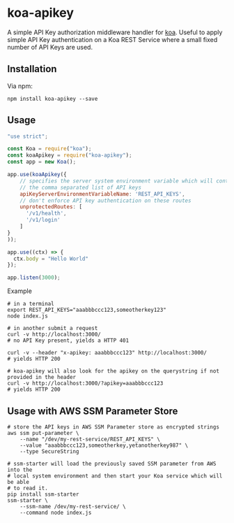 # koa-apikey

A simple API Key authorization middleware handler for [koa](https://koajs.com/).  Useful to apply simple API Key authentication on a Koa REST Service where a small fixed number of API Keys are used.

## Installation

Via npm:

```shell
npm install koa-apikey --save
```

## Usage

```javascript
"use strict";

const Koa = require("koa");
const koaApikey = require("koa-apikey");
const app = new Koa();

app.use(koaApikey({
    // specifies the server system environment variable which will container
    // the comma separated list of API keys
    apiKeyServerEnvironmentVariableName: 'REST_API_KEYS',
    // don't enforce API key authentication on these routes
    unprotectedRoutes: [
      '/v1/health',
      '/v1/login'
    ]
}
));

app.use((ctx) => {
  ctx.body = "Hello World"
});

app.listen(3000);
```

Example

```shell
# in a terminal
export REST_API_KEYS="aaabbbccc123,someotherkey123"
node index.js

# in another submit a request
curl -v http://localhost:3000/
# no API Key present, yields a HTTP 401

curl -v --header "x-apikey: aaabbbccc123" http://localhost:3000/
# yields HTTP 200

# koa-apikey will also look for the apikey on the querystring if not provided in the header
curl -v http://localhost:3000/?apikey=aaabbbccc123
# yields HTTP 200
```

## Usage with AWS SSM Parameter Store

```shell
# store the API keys in AWS SSM Parameter store as encrypted strings
aws ssm put-parameter \
    --name "/dev/my-rest-service/REST_API_KEYS" \
    --value "aaabbbccc123,someotherkey,yetanotherkey987" \
    --type SecureString

# ssm-starter will load the previously saved SSM parameter from AWS into the
# local system environment and then start your Koa service which will be able
# to read it.
pip install ssm-starter
ssm-starter \
    --ssm-name /dev/my-rest-service/ \
    --command node index.js
```
